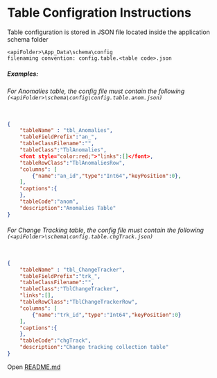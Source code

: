 # Table Configration Instructions

Table configuration is stored in JSON file located inside the application schema folder 
```  
<apiFolder>\App_Data\schema\config  
filenaming convention: config.table.<table code>.json
```
##### Examples:
###### For Anomalies table, the config file must contain the following `(<apiFolder>\schema\config\config.table.anom.json)`
```JSON

{
    "tableName" : "tbl_Anomalies",
    "tableFieldPrefix":"an_",
    "tableClassFilename":"",
    "tableClass":"TblAnomalies",
    <font style="color:red;">"links":[]</font>,
    "tableRowClass":"TblAnomaliesRow",
    "columns": [
        {"name":"an_id","type":"Int64","keyPosition":0},
    ],
    "captions":{
    },
    "tableCode":"anom",
    "description":"Anomalies Table"
}
```
###### For Change Tracking table, the config file must contain the following `(<apiFolder>\schema\config.table.chgTrack.json)`
```JSON

{
    "tableName" : "tbl_ChangeTracker",
    "tableFieldPrefix":"trk_",
    "tableClassFilename":"",
    "tableClass":"TblChangeTracker",
    "links":[],
    "tableRowClass":"TblChangeTrackerRow",
    "columns": [
        {"name":"trk_id","type":"Int64","keyPosition":0}
    ],
    "captions":{
    },
    "tableCode":"chgTrack",
    "description":"Change tracking collection table"
}

```


Open [README.md](https://github.com/izyte/NgArbiServer/blob/master/README.md)
